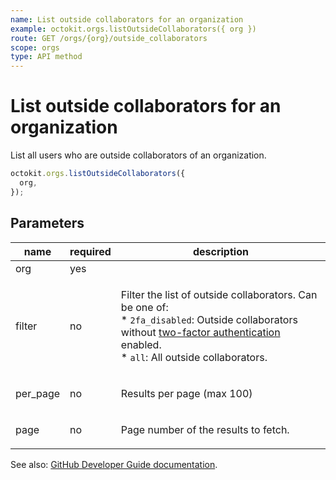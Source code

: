 ```yaml
---
name: List outside collaborators for an organization
example: octokit.orgs.listOutsideCollaborators({ org })
route: GET /orgs/{org}/outside_collaborators
scope: orgs
type: API method
---
```


# List outside collaborators for an organization

List all users who are outside collaborators of an organization.

```js
octokit.orgs.listOutsideCollaborators({
  org,
});
```

## Parameters

<table>
  <thead>
    <tr>
      <th>name</th>
      <th>required</th>
      <th>description</th>
    </tr>
  </thead>
  <tbody>
    <tr><td>org</td><td>yes</td><td>

</td></tr>
<tr><td>filter</td><td>no</td><td>

Filter the list of outside collaborators. Can be one of:  
\* `2fa_disabled`: Outside collaborators without [two-factor authentication](https://github.com/blog/1614-two-factor-authentication) enabled.  
\* `all`: All outside collaborators.

</td></tr>
<tr><td>per_page</td><td>no</td><td>

Results per page (max 100)

</td></tr>
<tr><td>page</td><td>no</td><td>

Page number of the results to fetch.

</td></tr>
  </tbody>
</table>

See also: [GitHub Developer Guide documentation](https://docs.github.com/rest/reference/orgs#list-outside-collaborators-for-an-organization).
